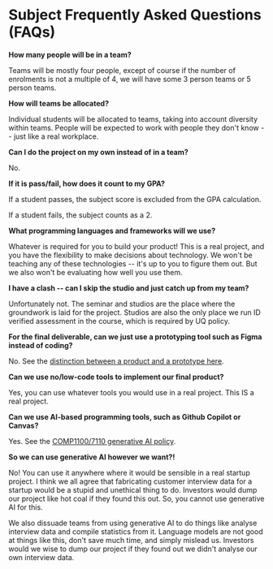 # Subject Frequently Asked Questions (FAQs)

**How many people will be in a team?**

Teams will be mostly four people, except of course if the number of enrolments is not a multiple of 4, we will have some 3 person teams or 5 person teams.

**How will teams be allocated?**

Individual students will be allocated to teams, taking into account diversity within teams. People will be expected to work with people they don't know -- just like a real workplace. 

**Can I do the project on my own instead of in a team?**

No.

**If it is pass/fail, how does it count to my GPA?**

If a student passes, the subject score is excluded from the GPA calculation.

If a student fails, the subject counts as a 2.

**What programming languages and frameworks will we use?**

Whatever is required for you to build your product! This is a real project, and you have the flexibility to make decisions about technology.
We won't be teaching any of these technologies -- it's up to you to figure them out. But we also won't be evaluating how well you use them.

**I have a clash -- can I skip the  studio and just catch up from my team?**

Unfortunately not. The seminar and studios are the place where the groundwork is laid for the project. Studios are also the only place we run ID verified assessment in the course, which is required by UQ policy.

**For the final deliverable, can we just use a prototyping tool such as Figma instead of coding?**

No. See the [distinction between a product and a prototype here](sec:mvp:mvp-vs-prototyping).

**Can we use no/low-code tools to implement our final product?**

Yes, you can use whatever tools you would use in a real project. This IS a real project.

**Can we use AI-based programming tools, such as Github Copilot or Canvas?**

Yes. See the [COMP1100/7110 generative AI policy](sec:intro:generative-AI-policy).

**So we can use generative AI however we want?!**

No! You can use it anywhere where it would be sensible in a real startup project. I think we all agree that fabricating customer interview data for a startup would be a stupid and unethical thing to do. Investors would dump our project like hot coal if they found this out. So, you cannot use generative AI for this. 

We also dissuade teams from using generative AI to do things like analyse interview data and compile statistics from it. Language models are not good at things like this, don't save much time, and simply mislead us. Investors would we wise to dump our project  if they found out we didn't analyse our own interview data.